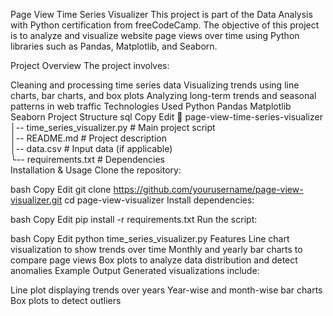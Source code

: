 Page View Time Series Visualizer
This project is part of the Data Analysis with Python certification from freeCodeCamp. The objective of this project is to analyze and visualize website page views over time using Python libraries such as Pandas, Matplotlib, and Seaborn.

Project Overview
The project involves:

Cleaning and processing time series data
Visualizing trends using line charts, bar charts, and box plots
Analyzing long-term trends and seasonal patterns in web traffic
Technologies Used
Python
Pandas
Matplotlib
Seaborn
Project Structure
sql
Copy
Edit
📂 page-view-time-series-visualizer  
│-- time_series_visualizer.py  # Main project script  
│-- README.md                   # Project description  
│-- data.csv                     # Input data (if applicable)  
└-- requirements.txt              # Dependencies  
Installation & Usage
Clone the repository:

bash
Copy
Edit
git clone https://github.com/yourusername/page-view-visualizer.git
cd page-view-visualizer
Install dependencies:

bash
Copy
Edit
pip install -r requirements.txt
Run the script:

bash
Copy
Edit
python time_series_visualizer.py
Features
Line chart visualization to show trends over time
Monthly and yearly bar charts to compare page views
Box plots to analyze data distribution and detect anomalies
Example Output
Generated visualizations include:

Line plot displaying trends over years
Year-wise and month-wise bar charts
Box plots to detect outliers

